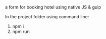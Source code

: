 a form for booking hotel using native JS & gulp

In the project folder using command line:
1. npm i
2. npm run
